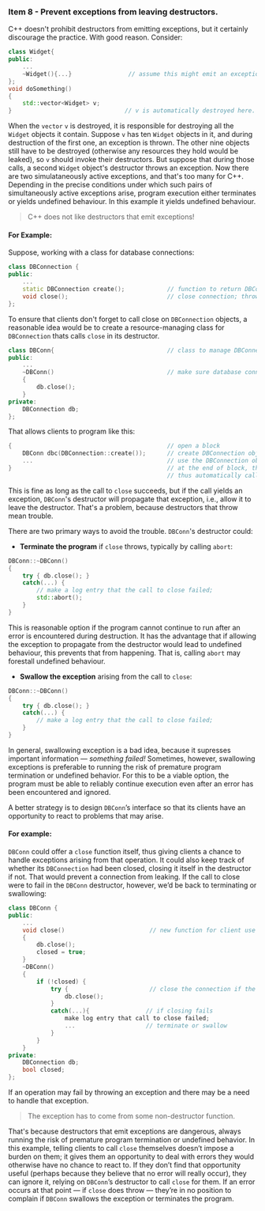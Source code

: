 ### Item 8 - Prevent exceptions from leaving destructors.
C++ doesn't prohibit destructors from emitting exceptions, but it certainly discourage the practice. With good reason. Consider:
```C++
class Widget{
public:
    ...
    ~Widget(){...}                // assume this might emit an exception
};
void doSomething()
{
    std::vector<Widget> v;
}                                // v is automatically destroyed here.
```
When the `vector` `v` is destroyed, it is responsible for destroying all the `Widget` objects it contain. Suppose `v` has ten `Widget` objects in it, and during destruction of the first one, an exception is thrown. The other nine objects still have to be destroyed (otherwise any resources they hold would be leaked), so `v` should invoke their destructors. But suppose that during those calls, a second `Widget` object's destructor throws an exception. Now there are two simulataneously active exceptions, and that's too many for C++. Depending in the precise conditions under which such pairs of simultaneously active exceptions arise, program execution either terminates or yields undefined behaviour. In this example it yields undefined behaviour.
> C++ does not like destructors that emit exceptions!

#### For Example:
Suppose, working with a class for database connections:
```C++
class DBConnection {
public:
    ...
    static DBConnection create();            // function to return DBConnection objects; params omitted for simplicity
    void close();                            // close connection; throws an exception if closing fails.
};
```
To ensure that clients don't forget to call close on `DBConnection` objects, a reasonable idea would be to create a resource-managing class for `DBConnection` thats calls `close` in its destructor.
```C++
class DBConn{                                // class to manage DBConnection objects
public:
    ...
    ~DBConn()                                // make sure database connections are always closed
    {
        db.close();
    }
private:
    DBConnection db;
};
```
That allows clients to program like this:
```C++
{                                            // open a block
    DBConn dbc(DBConnection::create());      // create DBConnection object and turn it over to a DBConn object to manage.
    ...                                      // use the DBConnection object via DBConn interface.
}                                            // at the end of block, the DBConn object is destroyed,
                                             // thus automatically calling close on the DBConnection object.
```
This is fine as long as the call to `close` succeeds, but if the call yields an exception, `DBConn`'s destructor will propagate that exception, i.e., allow it to leave the destructor. That's a problem, because destructors that throw mean trouble.

There are two primary ways to avoid the trouble. `DBConn`'s destructor could:
* **Terminate the program** if `close` throws, typically by calling `abort`:
```C++
DBConn::~DBConn()
{
    try { db.close(); }
    catch(...) {
        // make a log entry that the call to close failed;
        std::abort();
    }
}
```
This is reasonable option if the program cannot continue to run after an error is encountered during destruction. It has the advantage that if allowing the exception to propagate from the destructor would lead to undefined behaviour, this prevents that from happening. That is, calling `abort` may forestall undefined behaviour.
* **Swallow the exception** arising from the call to `close`:
```C++
DBConn::~DBConn()
{
    try { db.close(); }
    catch(...) {
        // make a log entry that the call to close failed;
    }
}
```
In general, swallowing exception is a bad idea, because it supresses important information — _something failed!_ Sometimes, however, swallowing exceptions is preferable to running the risk of premature program termination or undefined behavior. For this to be a viable option, the program must be able to reliably continue execution even after an error has been encountered and ignored.

A better strategy is to design `DBConn`’s interface so that its clients have an opportunity to react to problems that may arise. 
#### For example:
`DBConn` could offer a `close` function itself, thus giving clients a chance to handle exceptions arising from that operation. It could also keep
track of whether its `DBConnection` had been closed, closing it itself in
the destructor if not. That would prevent a connection from leaking. If
the call to close were to fail in the `DBConn` destructor, however, we’d be
back to terminating or swallowing:
```C++
class DBConn {
public:
    ...
    void close()                        // new function for client use
    {
        db.close();
        closed = true;
    }
    ~DBConn()
    {
        if (!closed) {
            try {                       // close the connection if the client didn't
                db.close();
            }
            catch(...){                // if closing fails
                make log entry that call to close failed;
                ...                    // terminate or swallow
            }
        }
    }
private:
    DBConnection db;
    bool closed;
};
```
If an operation may fail by throwing an exception and there may be a need to handle that exception.
> The exception has to come from some non-destructor function.

That's because destructors that emit exceptions are dangerous, always running the risk of premature program termination or undefined behavior. In this example, telling clients to call `close` themselves doesn’t impose a burden on them; it gives them an opportunity to deal with errors they would otherwise have no chance to react to. If they don’t find that opportunity useful (perhaps because they believe that no error will really occur), they can ignore it, relying on `DBConn`’s destructor to call `close` for them. If an error occurs at that point — if `close` does throw — they’re in no position to complain if `DBConn` swallows the exception or terminates the program.



